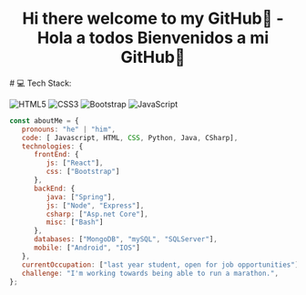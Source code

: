     
<h1 align="center"> Hi there welcome to my GitHub👋 <span><strong>-</strong></span> Hola a todos Bienvenidos a mi GitHub👋</h1>
# 💻 Tech Stack:

![HTML5](https://img.shields.io/badge/html5-%23E34F26.svg?style=for-the-badge&logo=html5&logoColor=white) ![CSS3](https://img.shields.io/badge/css3-%231572B6.svg?style=for-the-badge&logo=css3&logoColor=white) ![Bootstrap](https://img.shields.io/badge/bootstrap-%23563D7C.svg?style=for-the-badge&logo=bootstrap&logoColor=white) ![JavaScript](https://img.shields.io/badge/javascript-%23323330.svg?style=for-the-badge&logo=javascript&logoColor=%23F7DF1E)

```javascript
const aboutMe = {
   pronouns: "he" | "him",
   code: [ Javascript, HTML, CSS, Python, Java, CSharp],
   technologies: {
      frontEnd: {
         js: ["React"],
         css: ["Bootstrap"]
      },
      backEnd: {
         java: ["Spring"],
         js: ["Node", "Express"],
         csharp: ["Asp.net Core"],
         misc: ["Bash"]
      },
      databases: ["MongoDB", "mySQL", "SQLServer"],
      mobile: ["Android", "IOS"]
   },
   currentOccupation: ["last year student, open for job opportunities"],
   challenge: "I'm working towards being able to run a marathon.",
};
```
<!--
**FerrandoCarlos/FerrandoCarlos** is a ✨ _special_ ✨ repository because its `README.md` (this file) appears on your GitHub profile.

Here are some ideas to get you started:

- 🔭 I’m currently working on ...
- 🌱 I’m currently learning ...
- 👯 I’m looking to collaborate on ...
- 🤔 I’m looking for help with ...
- 💬 Ask me about ...
- 📫 How to reach me: ...
- 😄 Pronouns: ...
- ⚡ Fun fact: ...
-->

<p aling="center"> 
            <i class="devicon-java-plain colored"></i>
          </p>
